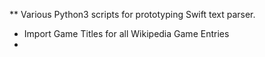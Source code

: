 ** Various Python3 scripts for prototyping Swift text parser.
* Import Game Titles for all Wikipedia Game Entries
* 

